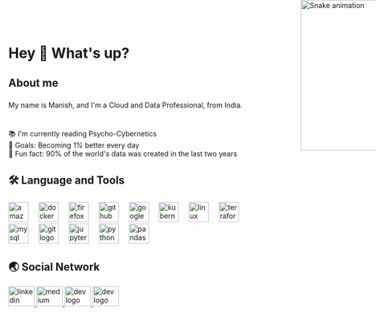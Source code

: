 <img align = "right" src="https://i.pinimg.com/originals/7d/07/a2/7d07a255678962d30d8717dcf5dbd266.gif" alt="Snake animation" style="position: fixed; top: 0; right: 0; width: 300px; height: auto; transform: translate(50%, 0%); transform-origin: top right;">

<h1 align="left">Hey 👋 What's up?</h1>

###

<h2 align="left">About me</h2>

###

<p align="left">My name is Manish, and I'm a Cloud and Data Professional, from India.</p>

###

<p align="left"> <br>📚 I'm currently reading Psycho-Cybernetics <br>🎯 Goals: Becoming 1% better every day<br>🎲 Fun fact: 90% of the world's data was created in the last two years</p>

###

<h2 align="left">🛠️ Language and Tools</h2>

###

<div align="left">
  <img src="https://cdn.jsdelivr.net/gh/devicons/devicon/icons/amazonwebservices/amazonwebservices-original.svg" height="40" alt="amazonwebservices logo"  />
  <img width="12" />
  <img src="https://cdn.jsdelivr.net/gh/devicons/devicon/icons/docker/docker-original.svg" height="40" alt="docker logo"  />
  <img width="12" />
  <img src="https://cdn.jsdelivr.net/gh/devicons/devicon/icons/firefox/firefox-original.svg" height="40" alt="firefox logo"  />
  <img width="12" />
  <img src="https://cdn.jsdelivr.net/gh/devicons/devicon/icons/github/github-original.svg" height="40" alt="github logo"  />
  <img width="12" />
  <img src="https://cdn.jsdelivr.net/gh/devicons/devicon/icons/google/google-original.svg" height="40" alt="google logo"  />
  <img width="12" />
  <img src="https://cdn.jsdelivr.net/gh/devicons/devicon/icons/kubernetes/kubernetes-plain.svg" height="40" alt="kubernetes logo"  />
  <img width="12" />
  <img src="https://cdn.jsdelivr.net/gh/devicons/devicon/icons/linux/linux-original.svg" height="40" alt="linux logo"  />
  <img width="12" />
  <img src="https://cdn.simpleicons.org/terraform/7B42BC" height="40" alt="terraform logo"  />
  <img width="12" />
  <img src="https://cdn.jsdelivr.net/gh/devicons/devicon/icons/mysql/mysql-original.svg" height="40" alt="mysql logo"  />
  <img width="12" />
  <img src="https://cdn.jsdelivr.net/gh/devicons/devicon/icons/git/git-original.svg" height="40" alt="git logo"  />
  <img width="12" />
  <img src="https://cdn.jsdelivr.net/gh/devicons/devicon/icons/jupyter/jupyter-original.svg" height="40" alt="jupyter logo"  />
  <img width="12" />
  <img src="https://cdn.jsdelivr.net/gh/devicons/devicon/icons/python/python-original.svg" height="40" alt="python logo"  />
  <img width="12" />
  <img src="https://cdn.jsdelivr.net/gh/devicons/devicon/icons/pandas/pandas-original.svg" height="40" alt="pandas logo"  />
</div>

###
<h2 align="left">🌏 Social Network</h2>
<div align="left">
  <a href="https://www.linkedin.com/in/manish-sing/" target="_blank">
    <img src="https://upload.wikimedia.org/wikipedia/commons/8/81/LinkedIn_icon.svg" width="52" height="40" alt="linkedin logo" />
  </a>
  <a href="https://medium.com/@manishsingh99923" target="_blank">
    <img src="https://upload.wikimedia.org/wikipedia/commons/c/c4/Font_Awesome_5_brands_medium-m.svg" width="52" height="40" alt="medium logo"  />
  </a>
  <a href="https://dev.to/manishmech" target="_blank">
    <img src="https://cdn3.iconfinder.com/data/icons/logos-and-brands-adobe/512/84_Dev-512.png" width="52" height="40" alt="dev logo"  />
  </a>
  <a href="http://quiet-plaid-lasagna.glitch.me/" target="_blank">
    <img src="https://upload.wikimedia.org/wikipedia/commons/c/c4/Globe_icon.svg" width="52" height="40" alt="dev logo"  />
  </a>
</div>
